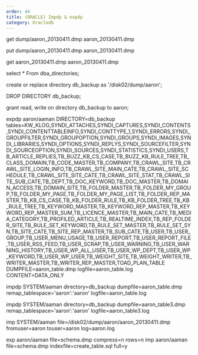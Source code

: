 ```yaml
---
order: 44
title: (ORACLE) Impdp & expdp
category: Oracledb
---
```


get dump/aaron_20130411.dmp aaron_20130411.dmp


put dump/aaron_20130411.dmp aaron_20130411.dmp





get aaron_20130411.dmp aaron_20130411.dmp



select * From dba_directories;



create or replace directory db_backup as '/disk02/dump/aaron';

DROP DIRECTORY db_backup;

grant read, write on directory db_backup to aaron;



expdp aaron/aaman DIRECTORY=db_backup tables=KW_KLOG,SYNDI_ATTACHES,SYNDI_CAPTURES,SYNDI_CONTENTS,SYNDI_CONTENTTABLEINFO,SYNDI_CONTTYPE_1,SYNDI_ERRORS,SYNDI_GROUPFILTER,SYNDI_GROUPOPTION,SYNDI_GROUPS,SYNDI_IMAGES,SYNDI_LIBRARIES,SYNDI_OPTIONS,SYNDI_REPLYS,SYNDI_SOURCEFILTER,SYNDI_SOURCEOPTION,SYNDI_SOURCES,SYNDI_STATISTICS,SYNDI_USERS,TB_ARTICLE_REPLIES,TB_BUZZ_KB_CS_CASE,TB_BUZZ_KB_RULE_TREE,TB_CLASS_DOMAIN,TB_CODE_MASTER,TB_COMPANY,TB_CRAWL_SITE,TB_CRAWL_SITE_LOGIN_INFO,TB_CRAWL_SITE_MAIN_CATE,TB_CRAWL_SITE_SCHEDULE,TB_CRAWL_SITE_SITE_CATE,TB_CRAWL_SITE_STAT,TB_CRAWL_SITE_SUB_CATE,TB_DEPT,TB_DOC_KEYWORD,TB_DOC_MASTER,TB_DOMAIN_ACCESS,TB_DOMAIN_SITE,TB_FOLDER_MASTER,TB_FOLDER_MY_GROUP,TB_FOLDER_MY_PAGE,TB_FOLDER_MY_PAGE_LIST,TB_FOLDER_REP_MASTER,TB_KB_CS_CASE,TB_KB_FOLDER_RULE,TB_KB_FOLDER_TREE,TB_KB_RULE_TREE,TB_KEYWORD_MASTER,TB_KEYWORD_REP_MASTER,TB_KEYWORD_REP_MASTER_SUM,TB_LICENCE_MASTER,TB_MAIN_CATE,TB_MEDIA_CATEGORY,TB_PROFILED_ARTICLE,TB_REALTIME_INDEX,TB_REP_FOLDER_SITE,TB_RULE_SET_KEYWORD,TB_RULE_SET_MASTER,TB_RULE_SET_SYN,TB_SITE_CATE,TB_SITE_REP_MASTER,TB_SUB_CATE,TB_USER,TB_USER_GROUP,TB_USER_MENU_USAGE,TB_USER_REPORT,TB_USER_REPORT_FILE,TB_USER_RSS_FEED,TB_USER_SCRAP,TB_USER_WARNING,TB_USER_WARNING_HISTORY,TB_USER_WP_ALL_USER,TB_USER_WP_DEPT,TB_USER_WP_KEYWORD,TB_USER_WP_USER,TB_WEIGHT_SITE,TB_WEIGHT_WRITER,TB_WRITER_MASTER,TB_WRITER_REP_MASTER,TOAD_PLAN_TABLE DUMPFILE=aaron_table.dmp logfile=aaron_table.log CONTENT=DATA_ONLY

impdp SYSTEM/aaman directory=db_backup dumpfile=aaron_table.dmp remap_tablespace='aaron':'aaron' logfile=aaron_table.log

impdp SYSTEM/aaman directory=db_backup dumpfile=aaron_table3.dmp remap_tablespace='aaron':'aaron' logfile=aaron_table3.log


imp SYSTEM/aaman file=/disk02/dump/aaron/aaron_20130411.dmp fromuser=aaron touser=aaron log=aaron.log



exp aaron/aaman file=schema.dmp compress=n rows=n
imp aaron/aaman file=schema.dmp indexfile=create_table.sql full=y 

